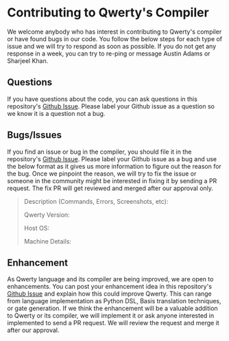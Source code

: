 # Contributing to Qwerty's Compiler

We welcome anybody who has interest in contributing to Qwerty's compiler or have found bugs in our code.
You follow the below steps for each type of issue and we will try to respond as soon as possible.
If you do not get any response in a week, you can try to re-ping or message Austin Adams or Sharjeel Khan.

Questions
-------------

If you have questions about the code, you can ask questions in this repository's [Github Issue](https://github.com/gt-tinker/qwerty/issues). 
Please label your Github issue as a question so we know it is a question not a bug.

Bugs/Issues
-------------

If you find an issue or bug in the compiler, you should file it in the repository's [Github Issue](https://github.com/gt-tinker/qwerty/issues).
Please label your Github issue as a bug and use the below format as it gives us more information to figure out the reason for the bug.
Once we pinpoint the reason, we will try to fix the issue or someone in the community might be interested in fixing it by sending a PR request.
The fix PR will get reviewed and merged after our approval only.

>Description (Commands, Errors, Screenshots, etc):
>
>Qwerty Version: 
>
>Host OS: 
>
>Machine Details: 

Enhancement
-------------

As Qwerty language and its compiler are being improved, we are open to enhancements.
You can post your enhancement idea in this repository's [Github Issue](https://github.com/gt-tinker/qwerty/issues) and explain how this could improve Qwerty.
This can range from language implementation as Python DSL, Basis translation techniques, or gate generation.
If we think the enhancement will be a valuable addition to Qwerty or its compiler, we will implement it or ask anyone interested in implemented to send a PR request.
We will review the request and merge it after our approval. 


